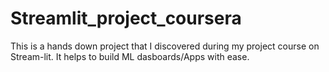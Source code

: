 # Streamlit_project_coursera
This is a hands down project that I discovered during my project course on Stream-lit. It helps to build ML dasboards/Apps with ease. 

